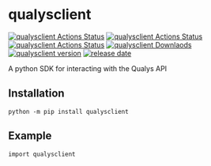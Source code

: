 # qualysclient 
[![qualysclient Actions Status](https://img.shields.io/github/workflow/status/woodtechie1428/qualysclient/Publish%20Python%20%F0%9F%90%8D%20distributions%20%F0%9F%93%A6%20to%20PyPI?style=plastic)](https://github.com/woodtechie1428/qualysclient/actions)
[![qualysclient Actions Status](https://img.shields.io/github/license/woodtechie1428/qualysclient?style=plastic)](https://github.com/woodtechie1428/qualysclient/blob/main/LICENSE)
[![qualysclient Actions Status](https://img.shields.io/readthedocs/qualysclient?style=plastic)](https://qualysclient.readthedocs.io/en/latest/)
[![qualysclient Downlaods](https://img.shields.io/pypi/dm/qualysclient?style=plastic)](https://pypi.org/project/qualysclient/)
[![qualysclient version](https://img.shields.io/github/v/release/woodtechie1428/qualysclient?sort=semver&style=plastic)](https://github.com/woodtechie1428/qualysclient/releases)
[![release date](https://img.shields.io/github/release-date/woodtechie1428/qualysclient?style=plastic)](https://github.com/woodtechie1428/qualysclient/releases)


A python SDK for interacting with the Qualys API

## Installation
```
python -m pip install qualysclient
```

## Example 

```
import qualysclient

```
